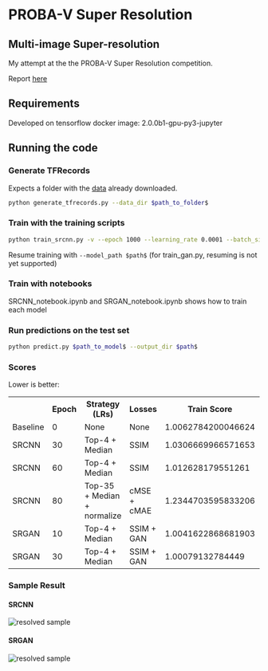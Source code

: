 # PROBA-V Super Resolution
## Multi-image Super-resolution

My attempt at the the PROBA-V Super Resolution competition.

Report [here](https://neuralburst.com/probav-super-resolution/ "Report")

## Requirements
Developed on tensorflow docker image: 2.0.0b1-gpu-py3-jupyter

## Running the code

### Generate TFRecords
Expects a folder with the [data](https://kelvins.esa.int/proba-v-super-resolution/data/ "Data") already downloaded.
```bash
python generate_tfrecords.py --data_dir $path_to_folder$
```

### Train with the training scripts

```bash
python train_srcnn.py -v --epoch 1000 --learning_rate 0.0001 --batch_size 4 
```
Resume training with ```--model_path $path$``` (for train_gan.py, resuming is not yet supported)

### Train with notebooks

SRCNN_notebook.ipynb and SRGAN_notebook.ipynb shows how to train each model

### Run predictions on the test set

```bash
python predict.py $path_to_model$ --output_dir $path$
```

### Scores
Lower is better:
<table class="tg">
  <tr>
    <th class="tg-0pky"></th>
    <th class="tg-0pky">Epoch</th>
    <th class="tg-0pky">Strategy (LRs)</th>
    <th class="tg-0pky">Losses</th>
    <th class="tg-0pky">Train Score</th>
    <th class="tg-0pky">Test Score</th>
  </tr>
  <tr>
    <td class="tg-0pky">Baseline</td>
    <td class="tg-0pky">0</td>
    <td class="tg-0pky">None</td>
    <td class="tg-0pky">None</td>
    <td class="tg-0pky">1.0062784200046624</td>
    <td class="tg-0pky">1.00000007339574</td>
  </tr>
  <tr>
    <td class="tg-0pky">SRCNN</td>
    <td class="tg-0pky">30</td>
    <td class="tg-0pky">Top-4 + Median</td>
    <td class="tg-0pky">SSIM</td>
    <td class="tg-0pky">1.0306669966571653</td>
    <td class="tg-0pky">###</td>
  </tr>
  <tr>
    <td class="tg-0pky">SRCNN</td>
    <td class="tg-0pky">60</td>
    <td class="tg-0pky">Top-4 + Median</td>
    <td class="tg-0pky">SSIM</td>
    <td class="tg-0pky">1.012628179551261</td>
    <td class="tg-0pky">###</td>
  </tr>
  <tr>
    <td class="tg-0pky">SRCNN</td>
    <td class="tg-0pky">80</td>
    <td class="tg-0pky">Top-35 + Median + normalize</td>
    <td class="tg-0pky">cMSE + cMAE</td>
    <td class="tg-0pky">1.2344703595833206</td>
    <td class="tg-0pky">###</td>
  </tr>
  <tr>
    <td class="tg-0pky">SRGAN</td>
    <td class="tg-0pky">10</td>
    <td class="tg-0pky">Top-4 + Median</td>
    <td class="tg-0pky">SSIM + GAN</td>
    <td class="tg-0pky">1.0041622868681903</td>
    <td class="tg-0pky">###</td>
  </tr>
  <tr>
    <td class="tg-0lax">SRGAN</td>
    <td class="tg-0lax">30</td>
    <td class="tg-0lax">Top-4 + Median</td>
    <td class="tg-0lax">SSIM + GAN</td>
    <td class="tg-0lax">1.00079132784449</td>
    <td class="tg-0lax">###</td>
  </tr>
</table>

### Sample Result

#### SRCNN
![resolved sample](https://neuralburst.com/content/images/2019/07/image-3.png)

#### SRGAN
![resolved sample](https://neuralburst.com/content/images/2019/07/image-6.png)
